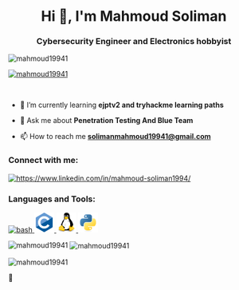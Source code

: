 <h1 align="center">Hi 👋, I'm Mahmoud Soliman</h1>
<h3 align="center">Cybersecurity Engineer and Electronics hobbyist</h3>

<p align="left"> <img src="https://komarev.com/ghpvc/?username=mahmoud19941&label=Profile%20views&color=0e75b6&style=flat" alt="mahmoud19941" /> </p>

<p align="left"> <a href="https://github.com/ryo-ma/github-profile-trophy"><img src="https://github-profile-trophy.vercel.app/?username=mahmoud19941" alt="mahmoud19941" /></a> </p>

<p align="left"> <a href="https://twitter.com/" target="blank"><img src="https://img.shields.io/twitter/follow/?logo=twitter&style=for-the-badge" alt="" /></a> </p>

- 🌱 I’m currently learning **ejptv2 and tryhackme learning paths**

- 💬 Ask me about **Penetration Testing And Blue Team**

- 📫 How to reach me **solimanmahmoud19941@gmail.com**

<h3 align="left">Connect with me:</h3>
<p align="left">
<a href="https://linkedin.com/in/https://www.linkedin.com/in/mahmoud-soliman1994/" target="blank"><img align="center" src="https://raw.githubusercontent.com/rahuldkjain/github-profile-readme-generator/master/src/images/icons/Social/linked-in-alt.svg" alt="https://www.linkedin.com/in/mahmoud-soliman1994/" height="30" width="40" /></a>
</p>

<h3 align="left">Languages and Tools:</h3>
<p align="left"> <a href="https://www.gnu.org/software/bash/" target="_blank" rel="noreferrer"> <img src="https://www.vectorlogo.zone/logos/gnu_bash/gnu_bash-icon.svg" alt="bash" width="40" height="40"/> </a> <a href="https://www.cprogramming.com/" target="_blank" rel="noreferrer"> <img src="https://raw.githubusercontent.com/devicons/devicon/master/icons/c/c-original.svg" alt="c" width="40" height="40"/> </a> <a href="https://www.linux.org/" target="_blank" rel="noreferrer"> <img src="https://raw.githubusercontent.com/devicons/devicon/master/icons/linux/linux-original.svg" alt="linux" width="40" height="40"/> </a> <a href="https://www.python.org" target="_blank" rel="noreferrer"> <img src="https://raw.githubusercontent.com/devicons/devicon/master/icons/python/python-original.svg" alt="python" width="40" height="40"/> </a> </p>

<p><img align="left" src="https://github-readme-stats.vercel.app/api/top-langs?username=mahmoud19941&show_icons=true&locale=en&layout=compact" alt="mahmoud19941" /></p>

<p>&nbsp;<img align="center" src="https://github-readme-stats.vercel.app/api?username=mahmoud19941&show_icons=true&locale=en" alt="mahmoud19941" /></p>

<p><img align="center" src="https://github-readme-streak-stats.herokuapp.com/?user=mahmoud19941&" alt="mahmoud19941" /></p>


🌱
